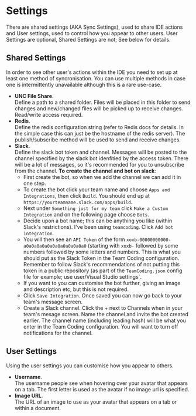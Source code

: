 # Settings

There are shared settings (AKA Sync Settings), used to share IDE actions and User settings, used to control how you appear to other users. User Settings are optional, Shared Settings are not; See below for details.

## Shared Settings

In order to see other user's actions within the IDE you need to set up at least one method of syncronisation. You can use multiple methods in case one is intermittently unavailable although this is a rare use-case.

- **UNC File Share**.  
Define a path to a shared folder. Files will be placed in this folder to send changes and new/changed files will be picked up to receive changes. Read/write access required.
- **Redis**.  
Define the redis configuration string (refer to Redis docs for details. In the simple case this can just be the hostname of the redis server). The publish/subscribe method will be used to send and receive changes.
- **Slack**.  
Define the slack bot token and channel. Messages will be posted to the channel specified by the slack bot idenfitied by the access token. There will be a lot of messages, so it's recommended for you to unsubscribe from the channel. **To create the channel and bot on slack**:
  - First create the bot, so when we add the channel we can add it in one step.
  - To create the bot click your team name and choose `Apps and Integrations`, then click `Build`. You should end up at `https://yourteamname.slack.com/apps/build`.
  - Next under `Something just for my team` click `Make a Custom Integration` and on the following page choose `Bots`.
  - Decide upon a bot name; this can be anything you like (within Slack's restrictions). I've been using `teamcoding`. Click `Add bot integration`.
  - You will then see an `API Token` of the form `xoxb-00000000000-a0a0a0a0a0a0a0a0a0a0a0a0` (starting with `xoxb-` followed by some numbers followed by some letters and numbers. This is what you should put as the Slack Token in the Team Coding configuration. Remember to follow Slack's recommendations of not putting this token in a public repository (as part of the `TeamCoding.json` config file for example; use user/Visual Studio settings`.
  - If you want to you can customise the bot further, giving an image and description etc, but this is not required.
  - Click `Save Integration`. Once saved you can now go back to your team's message screen.
  - Create a Slack channel. Click the + next to Channels when in your team's mesage screen. Name the channel and invite the bot created earlier. The channel name (including leading hash) will be what you enter in the Team Coding configuration. You will want to turn off notifications for the channel.

## User Settings

Using the user settings you can customise how you appear to others.

- **Username**.  
The username people see when hovering over your avatar that appears on a tab. The first letter is used as the avatar if no image url is specified.
- **Image URL**.  
The URL of an image to use as your avatar that appears on a tab or within a document.
